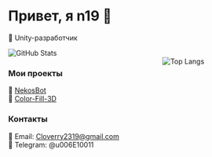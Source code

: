 # Привет, я n19 👋

🚀 Unity-разработчик

<img src="https://github-readme-stats.vercel.app/api?username=u006E10011&show_icons=true&theme=tokyonight" alt="GitHub Stats" />

<div style="display: flex; gap: 30px;">
  <div style="flex: 60%;">
    <h3>Мои проекты</h3>
    🔗 <a href="https://github.com/u006E10011/NekosBot">NekosBot</a><br>
    🔗 <a href="https://github.com/u006E10011/Color-Fill-3D">Color-Fill-3D</a>
  </div>
  <div style="flex: 40%;">
    <img src="https://github-readme-stats.vercel.app/api/top-langs/?username=u006E10011&theme=tokyonight&layout=donut" alt="Top Langs" />
  </div>
</div>


### Контакты
📧 Email: Cloverry2319@gmail.com\
💬 Telegram: @u006E10011